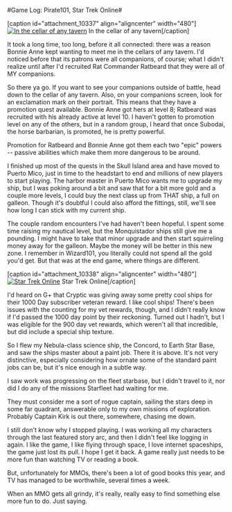 #Game Log: Pirate101, Star Trek Online#

[caption id="attachment\_10337" align="aligncenter" width="480"][![](http://westkarana.com/wp-content/uploads/2012/10/Pirate-2012-10-14-13-34-42-60-480x270.jpg "In the cellar of any tavern")](http://westkarana.com/wp-content/uploads/2012/10/Pirate-2012-10-14-13-34-42-60.jpg) In the cellar of any tavern[/caption]

It took a long time, too long, before it all connected: there was a reason Bonnie Anne kept wanting to meet me in the cellars of any tavern. I'd noticed before that its patrons were all companions, of course; what I didn't realize until after I'd recruited Rat Commander Ratbeard that they were all of MY companions.

So there ya go. If you want to see your companions outside of battle, head down to the cellar of any tavern. Also, on your companions screen, look for an exclamation mark on their portrait. This means that they have a promotion quest available. Bonnie Anne got hers at level 8; Ratbeard was recruited with his already active at level 10. I haven't gotten to promotion level on any of the others, but in a random group, I heard that once Subodai, the horse barbarian, is promoted, he is pretty powerful.

Promotion for Ratbeard and Bonnie Anne got them each two "epic" powers -- passive abilities which make them more dangerous to be around.

I finished up most of the quests in the Skull Island area and have moved to Puerto Mico, just in time to the headstart to end and millions of new players to start playing. The harbor master in Puerto Mico wants me to upgrade my ship, but I was poking around a bit and saw that for a bit more gold and a couple more levels, I could buy the next class up from THAT ship, a full on galleon. Though it's doubtful I could also afford the fittings, still, we'll see how long I can stick with my current ship.

The couple random encounters I've had haven't been hopeful. I spent some time raising my nautical level, but the Monquistador ships still give me a pounding. I might have to take that minor upgrade and then start squirreling money away for the galleon. Maybe the money will be better in this new zone. I remember in Wizard101, you literally could not spend all the gold you'd get. But that was at the end game, where things are different.

[caption id="attachment\_10338" align="aligncenter" width="480"][![](http://westkarana.com/wp-content/uploads/2012/10/GameClient-2012-10-14-07-54-26-97-480x269.jpg "Star Trek Online")](http://westkarana.com/wp-content/uploads/2012/10/GameClient-2012-10-14-07-54-26-97.jpg) Star Trek Online[/caption]

I'd heard on G+ that Cryptic was giving away some pretty cool ships for their 1000 Day subscriber veteran reward. I like cool ships! There's been issues with the counting for my vet rewards, though, and I didn't really know if I'd passed the 1000 day point by their reckoning. Turned out I hadn't, but I was eligible for the 900 day vet rewards, which weren't all that incredible, but did include a special ship texture.

So I flew my Nebula-class science ship, the Concord, to Earth Star Base, and saw the ships master about a paint job. There it is above. It's not very distinctive, especially considering how ornate some of the standard paint jobs can be, but it's nice enough in a subtle way.

I saw work was progressing on the fleet starbase, but I didn't travel to it, nor did I do any of the missions Starfleet had waiting for me.

They must consider me a sort of rogue captain, sailing the stars deep in some far quadrant, answerable only to my own missions of exploration. Probably Captain Kirk is out there, somewhere, chasing me down.

I still don't know why I stopped playing. I was working all my characters through the last featured story arc, and then I didn't feel like logging in again. I like the game, I like flying through space, I love internet spaceships, the game just lost its pull. I hope I get it back. A game really just needs to be more fun than watching TV or reading a book.

But, unfortunately for MMOs, there's been a lot of good books this year, and TV has managed to be worthwhile, several times a week.

When an MMO gets all grindy, it's really, really easy to find something else more fun to do. Just saying.
